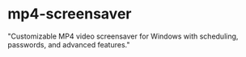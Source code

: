 # mp4-screensaver
"Customizable MP4 video screensaver for Windows with scheduling, passwords, and advanced features."
